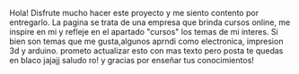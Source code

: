 Hola! Disfrute mucho hacer este proyecto y me siento contento por entregarlo.
La pagina se trata de una empresa que brinda cursos online, me inspire en mi y refleje en el apartado "cursos" los temas de mi interes. Si bien son temas
que me gusta,algunos aprndi como electronica, impresion 3d y arduino. 
prometo actualizar esto con mas texto pero posta te quedas en blaco jajajj
saludo ro! y gracias por enseñar tus conocimientos!
